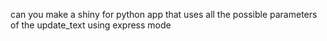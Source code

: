 can you make a shiny for python app that uses all the possible parameters of the update_text using express mode
